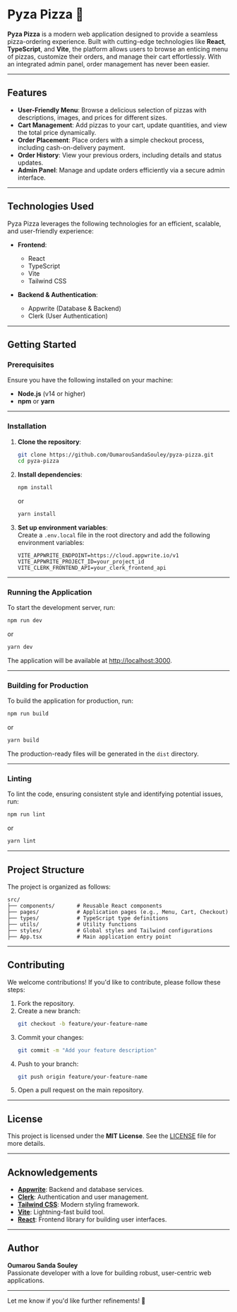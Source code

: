 # Pyza Pizza 🍕  
**Pyza Pizza** is a modern web application designed to provide a seamless pizza-ordering experience. Built with cutting-edge technologies like **React**, **TypeScript**, and **Vite**, the platform allows users to browse an enticing menu of pizzas, customize their orders, and manage their cart effortlessly. With an integrated admin panel, order management has never been easier.

---

## Features  
- **User-Friendly Menu**: Browse a delicious selection of pizzas with descriptions, images, and prices for different sizes.  
- **Cart Management**: Add pizzas to your cart, update quantities, and view the total price dynamically.  
- **Order Placement**: Place orders with a simple checkout process, including cash-on-delivery payment.  
- **Order History**: View your previous orders, including details and status updates.  
- **Admin Panel**: Manage and update orders efficiently via a secure admin interface.  

---

## Technologies Used  
Pyza Pizza leverages the following technologies for an efficient, scalable, and user-friendly experience:  
- **Frontend**:  
  - React  
  - TypeScript  
  - Vite  
  - Tailwind CSS  

- **Backend & Authentication**:  
  - Appwrite (Database & Backend)  
  - Clerk (User Authentication)  

---

## Getting Started  

### Prerequisites  
Ensure you have the following installed on your machine:  
- **Node.js** (v14 or higher)  
- **npm** or **yarn**

---

### Installation  

1. **Clone the repository**:  
   ```bash
   git clone https://github.com/OumarouSandaSouley/pyza-pizza.git
   cd pyza-pizza
   ```

2. **Install dependencies**:  
   ```bash
   npm install
   ```
   or  
   ```bash
   yarn install
   ```

3. **Set up environment variables**:  
   Create a `.env.local` file in the root directory and add the following environment variables:  
   ```env
   VITE_APPWRITE_ENDPOINT=https://cloud.appwrite.io/v1
   VITE_APPWRITE_PROJECT_ID=your_project_id
   VITE_CLERK_FRONTEND_API=your_clerk_frontend_api
   ```

---

### Running the Application  

To start the development server, run:  
```bash
npm run dev
```
or  
```bash
yarn dev
```

The application will be available at [http://localhost:3000](http://localhost:3000).

---

### Building for Production  

To build the application for production, run:  
```bash
npm run build
```
or  
```bash
yarn build
```

The production-ready files will be generated in the `dist` directory.

---

### Linting  

To lint the code, ensuring consistent style and identifying potential issues, run:  
```bash
npm run lint
```
or  
```bash
yarn lint
```

---

## Project Structure  

The project is organized as follows:  

```
src/
├── components/       # Reusable React components
├── pages/            # Application pages (e.g., Menu, Cart, Checkout)
├── types/            # TypeScript type definitions
├── utils/            # Utility functions
├── styles/           # Global styles and Tailwind configurations
├── App.tsx           # Main application entry point
```

---

## Contributing  

We welcome contributions! If you'd like to contribute, please follow these steps:  
1. Fork the repository.  
2. Create a new branch:  
   ```bash
   git checkout -b feature/your-feature-name
   ```  
3. Commit your changes:  
   ```bash
   git commit -m "Add your feature description"
   ```  
4. Push to your branch:  
   ```bash
   git push origin feature/your-feature-name
   ```  
5. Open a pull request on the main repository.

---

## License  

This project is licensed under the **MIT License**. See the [LICENSE](./LICENSE) file for more details.

---

## Acknowledgements  

- **[Appwrite](https://appwrite.io/)**: Backend and database services.  
- **[Clerk](https://clerk.dev/)**: Authentication and user management.  
- **[Tailwind CSS](https://tailwindcss.com/)**: Modern styling framework.  
- **[Vite](https://vitejs.dev/)**: Lightning-fast build tool.  
- **[React](https://reactjs.org/)**: Frontend library for building user interfaces.  

---

## Author  

**Oumarou Sanda Souley**  
Passionate developer with a love for building robust, user-centric web applications.  

--- 

Let me know if you'd like further refinements! 🚀